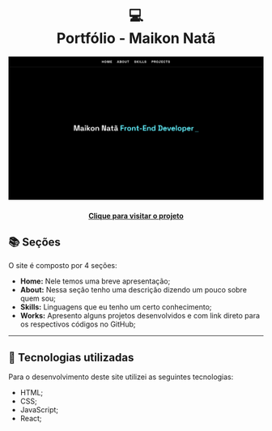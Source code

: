 <h1 align="center">
  💻<br>Portfólio - Maikon Natã
</h1>

![Resultado final do projeto](src/assets/images/preview.png)

<h4 align="center"><a href="https://www.dgmaikon.github.io/">Clique para visitar o projeto</a></h4>

## 📚 Seções

O site é composto por 4 seções:

- **Home:** Nele temos uma breve apresentação;
- **About:** Nessa seção tenho uma descrição dizendo um pouco sobre quem sou;
- **Skills:** Linguagens que eu tenho um certo conhecimento;
- **Works:** Apresento alguns projetos desenvolvidos e com link direto para os respectivos códigos no GitHub;

---

## 💼 Tecnologias utilizadas

Para o desenvolvimento deste site utilizei as seguintes tecnologias:

- HTML;
- CSS;
- JavaScript;
- React;

